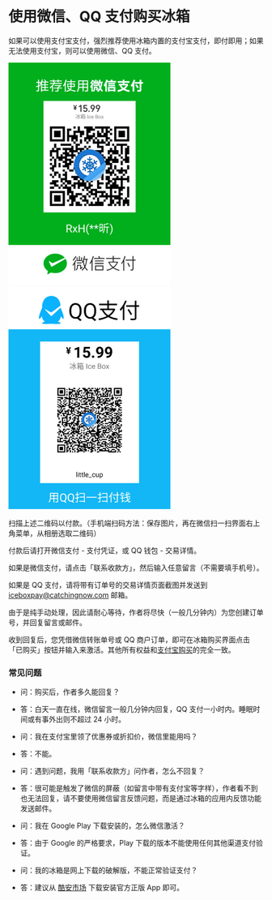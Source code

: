 # 使用微信、QQ 支付购买冰箱

如果可以使用支付宝支付，强烈推荐使用冰箱内置的支付宝支付，即付即用；如果无法使用支付宝，则可以使用微信、QQ 支付。

<img src="/wechatpay.jpg?raw=true" width="320"><img src="/qqpay.jpg?raw=true" width="320">

扫描上述二维码以付款。（手机端扫码方法：保存图片，再在微信扫一扫界面右上角菜单，从相册选取二维码）

付款后请打开微信支付 - 支付凭证，或 QQ 钱包 - 交易详情。

如果是微信支付，请点击「联系收款方」，然后输入任意留言（不需要填手机号）。

如果是 QQ 支付，请将带有订单号的交易详情页面截图并发送到 <iceboxpay@catchingnow.com> 邮箱。

由于是纯手动处理，因此请耐心等待，作者将尽快（一般几分钟内）为您创建订单号，并回复留言或邮件。

收到回复后，您凭借微信转账单号或 QQ 商户订单，即可在冰箱购买界面点击「已购买」按钮并输入来激活。其他所有权益和[支付宝购买](https://iceboxdoc.catchingnow.com/%E8%BD%AF%E4%BB%B6%E8%B4%AD%E4%B9%B0%E8%AF%B4%E6%98%8E)的完全一致。

### 常见问题

- 问：购买后，作者多久能回复？
- 答：白天一直在线，微信留言一般几分钟内回复，QQ 支付一小时内。睡眠时间或有事外出则不超过 24 小时。

- 问：我在支付宝里领了优惠券或折扣价，微信里能用吗？
- 答：不能。

- 问：遇到问题，我用「联系收款方」问作者，怎么不回复？
- 答：很可能是触发了微信的屏蔽（如留言中带有支付宝等字样），作者看不到也无法回复，请不要使用微信留言反馈问题，而是通过冰箱的应用内反馈功能发送邮件。

- 问：我在 Google Play 下载安装的，怎么微信激活？
- 答：由于 Google 的严格要求，Play 下载的版本不能使用任何其他渠道支付验证。

- 问：我的冰箱是网上下载的破解版，不能正常验证支付？
- 答：建议从 [酷安市场](https://coolapk.com/apk/com.catchingnow.icebox) 下载安装官方正版 App 即可。

